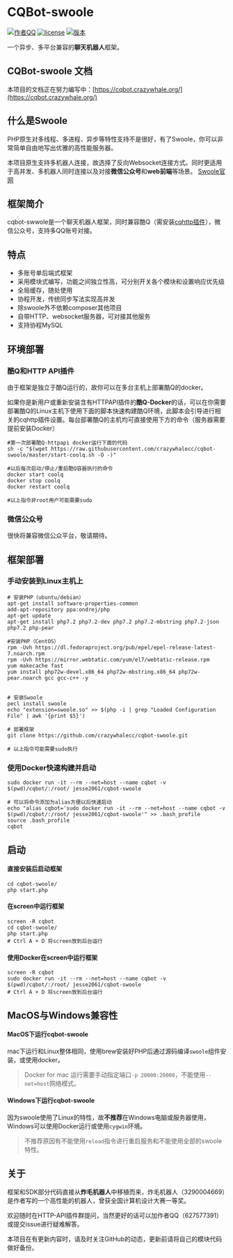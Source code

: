 # CQBot-swoole


[![作者QQ](https://img.shields.io/badge/作者QQ-627577391-orange.svg)]()
[![license](https://img.shields.io/badge/license-MIT-blue.svg)]()
[![版本](https://img.shields.io/badge/version-2019.2.9-green.svg)]()


一个异步、多平台兼容的**聊天机器人**框架。

## CQBot-swoole 文档
本项目的文档正在努力编写中：[https://cqbot.crazywhale.org/](https://cqbot.crazywhale.org/)

## 什么是Swoole
PHP原生对多线程、多进程、异步等特性支持不是很好，有了Swoole，你可以非常简单自由地写出优雅的高性能服务器。

本项目原生支持多机器人连接，故选择了反向Websocket连接方式。同时更适用于高并发、多机器人同时连接以及对接**微信公众号**和**web前端**等场景。
[Swoole官网](https://www.swoole.com/)

## 框架简介
cqbot-swwole是一个聊天机器人框架，同时兼容酷Q（需安装[cqhttp插件](https://cqhttp.cc)），微信公众号，支持多QQ账号对接。

## 特点
- 多账号单后端式框架
- 采用模块式编写，功能之间独立性高，可分别开关各个模块和设置响应优先级
- 全局缓存，随处使用
- 协程开发，传统同步写法实现高并发
- 除swoole外不依赖composer其他项目
- 自带HTTP、websocket服务器，可对接其他服务
- 支持协程MySQL

## 环境部署

### 酷Q和HTTP API插件
由于框架是独立于酷Q运行的，故你可以在多台主机上部署酷Q的docker。

如果你是新用户或重新安装含有HTTPAPI插件的**酷Q-Docker**的话，可以在你需要部署酷Q的Linux主机下使用下面的脚本快速构建酷Q环境，此脚本会引导进行相关的cqhttp插件设置。每台部署酷Q的主机均可直接使用下方的命令（服务器需要提前安装Docker）

```shell
#第一次部署酷Q-httpapi docker运行下面的代码
sh -c "$(wget https://raw.githubusercontent.com/crazywhalecc/cqbot-swoole/master/start-coolq.sh -O -)"

#以后每次启动/停止/重启酷Q容器执行的命令
docker start coolq
docker stop coolq
docker restart coolq

#以上指令非root用户可能需要sudo
```
### 微信公众号
很快将兼容微信公众平台，敬请期待。


## 框架部署
### 手动安装到Linux主机上
``` shell
# 安装PHP（ubuntu/debian）
apt-get install software-properties-common
add-apt-repository ppa:ondrej/php
apt-get update
apt-get install php7.2 php7.2-dev php7.2 php7.2-mbstring php7.2-json php7.2 php-pear

#安装PHP（CentOS）
rpm -Uvh https://dl.fedoraproject.org/pub/epel/epel-release-latest-7.noarch.rpm
rpm -Uvh https://mirror.webtatic.com/yum/el7/webtatic-release.rpm
yum makecache fast
yum install php72w-devel.x86_64 php72w-mbstring.x86_64 php72w-pear.noarch gcc gcc-c++ -y


# 安装Swoole
pecl install swoole
echo "extension=swoole.so" >> $(php -i | grep "Loaded Configuration File" | awk '{print $5}')

# 部署框架
git clone https://github.com/crazywhalecc/cqbot-swoole.git

# 以上指令可能需要sudo执行
```


### 使用Docker快速构建并启动
``` shell
sudo docker run -it --rm --net=host --name cqbot -v $(pwd)/cqbot/:/root/ jesse2061/cqbot-swoole

# 可以将命令添加为alias方便以后快速启动
echo "alias cqbot='sudo docker run -it --rm --net=host --name cqbot -v $(pwd)/cqbot/:/root/ jesse2061/cqbot-swoole'" >> .bash_profile
source .bash_profile
cqbot
```


## 启动
#### 直接安装后启动框架

```shell
cd cqbot-swoole/
php start.php
```

#### 在screen中运行框架

```shell
screen -R cqbot
cd cqbot-swoole/
php start.php
# Ctrl A + D 将screen放到后台运行
```

#### 使用Docker在screen中运行框架

```shell
screen -R cqbot
sudo docker run -it --rm --net=host --name cqbot -v $(pwd)/cqbot/:/root/ jesse2061/cqbot-swoole
# Ctrl A + D 将screen放到后台运行
```

## MacOS与Windows兼容性
#### MacOS下运行cqbot-swoole
mac下运行和Linux整体相同，使用brew安装好PHP后通过源码编译`swoole`组件安装，或使用docker。
> Docker for mac 运行需要手动指定端口`-p 20000:20000`，不能使用`--net=host`网络模式。

#### Windows下运行cqbot-swoole
因为swoole使用了Linux的特性，故**不推荐**在Windows电脑或服务器使用，Windows可以使用Docker运行或使用`cygwin`环境。
> 不推荐原因有不能使用`reload`指令进行重启服务和不能使用全部的swoole特性。

## 关于

框架和SDK部分代码直接从**炸毛机器人**中移植而来，炸毛机器人（3290004669）是作者写的一个高性能的机器人，曾获全国计算机设计大赛一等奖。

欢迎随时在HTTP-API插件群提问，当然更好的话可以加作者QQ（627577391）或提交issue进行疑难解答。

本项目在有更新内容时，请及时关注GitHub的动态，更新前请将自己的模块代码做好备份。

